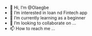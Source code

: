 - 👋 Hi, I’m @Olaegbe
- 👀 I’m interested in loan nd Fintech app
- 🌱 I’m currently learning as a beginner
- 💞️ I’m looking to collaborate on ...
- 📫 How to reach me ...

<!---
Olaegbe/Olaegbe is a ✨ special ✨ repository because its `README.md` (this file) appears on your GitHub profile.
You can click the Preview link to take a look at your changes.
--->
